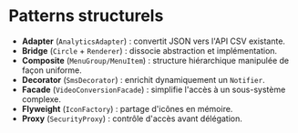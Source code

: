 # Patterns structurels

- **Adapter** (`AnalyticsAdapter`) : convertit JSON vers l'API CSV existante.
- **Bridge** (`Circle` + `Renderer`) : dissocie abstraction et implémentation.
- **Composite** (`MenuGroup/MenuItem`) : structure hiérarchique manipulée de façon uniforme.
- **Decorator** (`SmsDecorator`) : enrichit dynamiquement un `Notifier`.
- **Facade** (`VideoConversionFacade`) : simplifie l'accès à un sous-système complexe.
- **Flyweight** (`IconFactory`) : partage d'icônes en mémoire.
- **Proxy** (`SecurityProxy`) : contrôle d'accès avant délégation.
